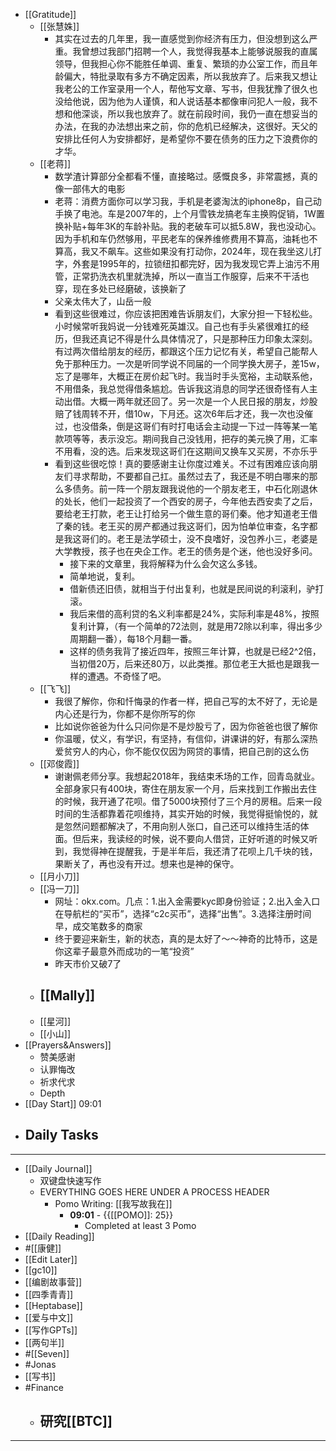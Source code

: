 - [[Gratitude]]
    - [[张慧姝]]
        - 其实在过去的几年里，我一直感觉到你经济有压力，但没想到这么严重。我曾想过我部门招聘一个人，我觉得我基本上能够说服我的直属领导，但我担心你不能胜任单调、重复、繁琐的办公室工作，而且年龄偏大，特批录取有多方不确定因素，所以我放弃了。后来我又想让我老公的工作室录用一个人，帮他写文章、写书，但我犹豫了很久也没给他说，因为他为人谨慎，和人说话基本都像审问犯人一般，我不想和他深谈，所以我也放弃了。就在前段时间，我仍一直在想妥当的办法，在我的办法想出来之前，你的危机已经解决，这很好。天父的安排比任何人为安排都好，是希望你不要在债务的压力之下浪费你的才华。
    - [[老蒋]]
        - 数学渣计算部分全都看不懂，直接略过。感慨良多，非常震撼，真的像一部伟大的电影
        -  老蒋：消费方面你可以学习我，手机是老婆淘汰的iphone8p，自己动手换了电池。车是2007年的，上个月雪铁龙搞老车主换购促销，1W置换补贴+每年3K的车龄补贴。我的老破车可以抵5.8W，我也没动心。因为手机和车仍然够用，平民老车的保养维修费用不算高，油耗也不算高，我又不飙车。这些如果没有打动你，2024年，现在我坐这儿打字，外套是1995年的，拉锁纽扣都完好，因为我发现它弄上油污不用管，正常扔洗衣机里就洗掉，所以一直当工作服穿，后来不干活也穿，现在多处已经磨破，该换新了
        - 父亲太伟大了，山岳一般
        - 看到这些很难过，你应该把困难告诉朋友们，大家分担一下轻松些。小时候常听我妈说一分钱难死英雄汉。自己也有手头紧很难扛的经历，但我还真记不得是什么具体情况了，只是那种压力印象太深刻。有过两次借给朋友的经历，都跟这个压力记忆有关，希望自己能帮人免于那种压力。一次是听同学说不同届的一个同学换大房子，差15w，忘了是哪年，大概正在房价起飞时。我当时手头宽裕，主动联系他，不用借条，我总觉得借条尴尬。告诉我这消息的同学还很奇怪有人主动出借。大概一两年就还回了。另一次是一个人民日报的朋友，炒股赔了钱周转不开，借10w，下月还。这次6年后才还，我一次也没催过，也没借条，倒是这哥们有时打电话会主动提一下过一阵等某一笔款项等等，表示没忘。期间我自己没钱用，把存的美元换了用，汇率不用看，没的选。后来发现这哥们在这期间又换车又买房，不亦乐乎
        - 看到这些很吃惊！真的要感谢主让你度过难关。不过有困难应该向朋友们寻求帮助，不要都自己扛。虽然过去了，我还是不明白哪来的那么多债务。前一阵一个朋友跟我说他的一个朋友老王，中石化刚退休的处长，他们一起投资了一个西安的房子，今年他去西安卖了之后，要给老王打款，老王让打给另一个做生意的哥们秦。他才知道老王借了秦的钱。老王买的房产都通过我这哥们，因为怕单位审查，名字都是我这哥们的。老王是法学硕士，没不良嗜好，没包养小三，老婆是大学教授，孩子也在央企工作。老王的债务是个迷，他也没好多问。
            - 接下来的文章里，我将解释为什么会欠这么多钱。
            - 简单地说，复利。
            - 借新债还旧债，就相当于付出复利，也就是民间说的利滚利，驴打滚。
            - 我后来借的高利贷的名义利率都是24%，实际利率是48%，按照复利计算，（有一个简单的72法则，就是用72除以利率，得出多少周期翻一番），每18个月翻一番。
            - 这样的债务我背了接近四年，按照三年计算，也就是已经2^2倍，当初借20万，后来还80万，以此类推。那位老王大抵也是跟我一样的遭遇。不奇怪了吧。
    - [[飞飞]]
        - 我很了解你，你和忏悔录的作者一样，把自己写的太不好了，无论是内心还是行为，你都不是你所写的你
        - 比如说你爸爸为什么只问你是不是炒股亏了，因为你爸爸也很了解你
        - 你温暖，仗义，有学识，有坚持，有信仰，讲课讲的好，有那么深热爱贫穷人的内心，你不能仅仅因为网贷的事情，把自己剖的这么伤
    - [[邓俊霞]]
        - 谢谢佩老师分享。我想起2018年，我结束禾场的工作，回青岛就业。全部身家只有400块，寄住在朋友家一个月，后来找到工作搬出去住的时候，我开通了花呗。借了5000块预付了三个月的房租。后来一段时间的生活都靠着花呗维持，其实开始的时候，我觉得挺愉悦的，就是忽然问题都解决了，不用向别人张口，自己还可以维持生活的体面。但后来，我读经的时候，说不要向人借贷，正好听道的时候又听到，我觉得神在提醒我，于是半年后，我还清了花呗上几千块的钱，果断关了，再也没有开过。想来也是神的保守。
    - [[月小刀]]
    - [[冯一刀]]
        - 网址：okx.com。几点：1.出入金需要kyc即身份验证；2.出入金入口在导航栏的“买币”，选择“c2c买币”，选择“出售”。3.选择注册时间早，成交笔数多的商家
        - 终于要迎来新生，新的状态，真的是太好了～～神奇的比特币，这是你这辈子最意外而成功的一笔“投资”
        - 昨天市价又破7了
    - [[Mally]]
        - 
    - [[星河]]
    - [[小山]]
- [[Prayers&Answers]]
    - 赞美感谢
    - 认罪悔改
    - 祈求代求
    - Depth
- [[Day Start]] 09:01
- Daily Tasks
    - 
- ---
- [[Daily Journal]] 
    - 双键盘快速写作
    - EVERYTHING GOES HERE UNDER A PROCESS HEADER
        - Pomo Writing: [[我写故我在]]
            - **09:01** - {{[[POMO]]: 25}}
                -  Completed at least 3 Pomo
- [[Daily Reading]]
- #[[康健]]
- [[Edit Later]]
- [[gc10]]
- [[编剧故事营]]
- [[四季青青]]
- [[Heptabase]]
- [[爱与中文]]
- [[写作GPTs]]
- [[两句半]]
- #[[Seven]]
- #Jonas 
- [[写书]]
- #Finance
    - 研究[[BTC]]
        - 
- ---
